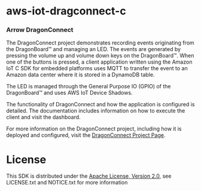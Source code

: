 # aws-iot-dragconnect-c

### Arrow DragonConnect

The DragonConnect project demonstrates recording events originating from the
DragonBoard&trade; and managing an LED.  The events are generated by pressing
the volume up and volume down keys on the DragonBoard&trade;.  When one of the
buttons is pressed, a client application written using the Amazon IoT C SDK
for embedded platforms uses MQTT to transfer the event to an Amazon data
center where it is stored in a DynamoDB table.

The LED is managed through the General Purpose IO (GPIO) of the
DragonBoard&trade; and uses AWS IoT Device Shadows.

The functionality of DragonConnect and how the application is configured is
detailed.  The documentation includes information on how to execute the client
and visit the dashboard.

For more information on the DragonConnect project, including how it is
deployed and configured, visit the
<a href="https://arrowelectronics.github.io/aws-iot-dragonconnect-c" target="_blank">DragonConnect Project Page</a>.

# License
This SDK is distributed under the
[Apache License, Version 2.0](http://www.apache.org/licenses/LICENSE-2.0),
see LICENSE.txt and NOTICE.txt for more information
